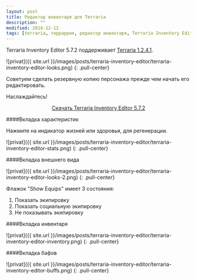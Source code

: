 ```yaml
---
layout: post
title: Редактор инвентаря для Terraria
description: ""
modified: 2014-12-12
tags: [terraria, терраррия, редактор инвентаря, Terraria Inventory Editor]
---
```


Terraria Inventory Editor 5.7.2 поддерживает [Terraria 1.2.4.1](http://fun.terraz.ru/skachat-terraria/).

![privat]({{ site.url }}/images/posts/terraria-inventory-editor/terraria-inventory-editor-looks.png)
{: .pull-center}

Советуем сделать резервную копию персонажа прежде чем начать его редактировать.

Наслаждайтесь!
<!-- more -->

<div align="center"><a href="http://7d8elkqrpz9cesw.xn--n1aaaglu5c.xn--p1ai/eyJ2ZXIiOiIxIiwic2lkIjoiNTk1OCIsInVybCI6Imh0dHA6Ly9pLnRlcnJhei5ydS9UZXJyYXJpYUludkVkaXQuNTcyLmV4ZSIsIm5hbWUiOiJUZXJyYXJpYUludkVkaXQuNTcyLmV4ZSIsInR5cGUiOiJhcmNoaXZlIiwic2l6ZSI6Ijc5NDIxNDQiLCJzdWJfaWQiOiI3NyIsInJuZDAiOjk3ODI3OTY1NTMzMzYwfQ==" class="btn btn-success">Скачать Terraria Inventory Editor 5.7.2</a></div>

####Вкладка характеристик

Нажмите на индикатор жизней или здоровья, для регенерации.

![privat]({{ site.url }}/images/posts/terraria-inventory-editor/terraria-inventory-editor-stats.png)
{: .pull-center}

####Вкладка внешнего вида

![privat]({{ site.url }}/images/posts/terraria-inventory-editor/terraria-inventory-editor-looks-2.png)
{: .pull-center}

Флажок "Show Equips" имеет 3 состояния:

1. Показать экипировку
2. Показать социальную экипировку
3. Не показывать экипировку

####Вкладка инвентаря

![privat]({{ site.url }}/images/posts/terraria-inventory-editor/terraria-inventory-editor-inventory.png)
{: .pull-center}

####Вкладка бафов

![privat]({{ site.url }}/images/posts/terraria-inventory-editor/terraria-inventory-editor-buffs.png)
{: .pull-center}
